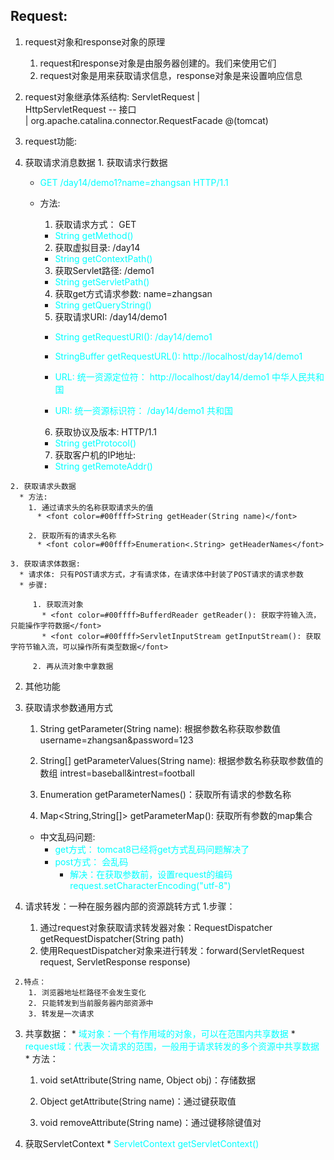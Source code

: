 ## Request:
1. request对象和response对象的原理
    1. request和response对象是由服务器创建的。我们来使用它们
    2. request对象是用来获取请求信息，response对象是来设置响应信息
    
2. request对象继承体系结构:
    ServletRequest
        |   
    HttpServletRequest  --  接口    
        |
org.apache.catalina.connector.RequestFacade @(tomcat)

3. request功能:
  1. 获取请求消息数据
    1. 获取请求行数据
      * <font color=#00ffff>GET  /day14/demo1?name=zhangsan  HTTP/1.1</font>
      * 方法:
        1. 获取请求方式： GET
          * <font color=#00ffff>String getMethod()</font>

        2. 获取虚拟目录: /day14
          * <font color=#00ffff>String getContextPath()</font>

        3. 获取Servlet路径: /demo1
          * <font color=#00ffff>String getServletPath()</font>

        4. 获取get方式请求参数: name=zhangsan
          * <font color=#00ffff>String getQueryString()</font>

        5. 获取请求URI: /day14/demo1
          * <font color=#00ffff>String getRequestURI():  /day14/demo1</font>
          * <font color=#00ffff>StringBuffer getRequestURL():  http://localhost/day14/demo1</font>

          * <font color=#00ffff>URL: 统一资源定位符： http://localhost/day14/demo1 中华人民共和国</font>
          * <font color=#00ffff>URI: 统一资源标识符： /day14/demo1 共和国</font>
        6. 获取协议及版本: HTTP/1.1
          * <font color=#00ffff>String getProtocol()</font>

        7. 获取客户机的IP地址: 
          * <font color=#00ffff>String getRemoteAddr()</font>
    
    2. 获取请求头数据
      * 方法:
        1. 通过请求头的名称获取请求头的值
          * <font color=#00ffff>String getHeader(String name)</font>
          
        2. 获取所有的请求头名称
          * <font color=#00ffff>Enumeration<.String> getHeaderNames</font>
    
    3. 获取请求体数据:
      * 请求体: 只有POST请求方式，才有请求体，在请求体中封装了POST请求的请求参数
      * 步骤:
         
         1. 获取流对象
           * <font color=#00ffff>BufferdReader getReader(): 获取字符输入流，只能操作字符数据</font>
           * <font color=#00ffff>ServletInputStream getInputStream(): 获取字符节输入流，可以操作所有类型数据</font>
           
         2. 再从流对象中拿数据
         
 2. 其他功能
   1. 获取请求参数通用方式
      1. String getParameter(String name): 根据参数名称获取参数值  username=zhangsan&password=123
      
      2. String[] getParameterValues(String name): 根据参数名称获取参数值的数组 intrest=baseball&intrest=football
      
      3. Enumeration<String> getParameterNames()：获取所有请求的参数名称
      
      4. Map<String,String[]> getParameterMap(): 获取所有参数的map集合
      
      * 中文乱码问题:
        * <font color=#00ffff>get方式： tomcat8已经将get方式乱码问题解决了</font>
        * <font color=#00ffff>post方式： 会乱码</font>
          * <font color=#00ffff>解决：在获取参数前，设置request的编码request.setCharacterEncoding("utf-8")</font>
      
   2. 请求转发：一种在服务器内部的资源跳转方式
     1.步骤：
        1. 通过request对象获取请求转发器对象：RequestDispatcher getRequestDispatcher(String path)
        2. 使用RequestDispatcher对象来进行转发：forward(ServletRequest request, ServletResponse response)
   
     2.特点：
        1. 浏览器地址栏路径不会发生变化
        2. 只能转发到当前服务器内部资源中
        3. 转发是一次请求
        
   3. 共享数据：
     * <font color=#00ffff>域对象：一个有作用域的对象，可以在范围内共享数据</font>
     * <font color=#00ffff>request域：代表一次请求的范围，一般用于请求转发的多个资源中共享数据</font>
     * 方法：
       1. void setAttribute(String name, Object obj)：存储数据
       
       2. Object getAttribute(String name)：通过键获取值
       
       3. void removeAttribute(String name)：通过键移除键值对
       
   4. 获取ServletContext
     * <font color=#00ffff>ServletContext getServletContext()</font>     